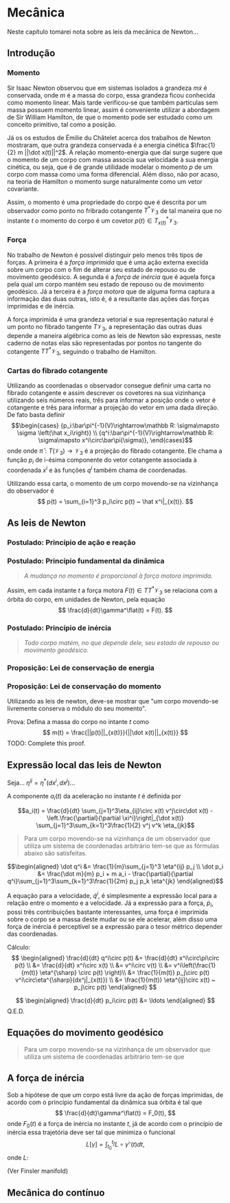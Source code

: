 # Mecânica

Neste capítulo tomarei nota sobre as leis da mecânica de
Newton...


## Introdução

### Momento

Sir Isaac Newton observou que em sistemas isolados
a grandeza $m \dot x$ é conservada, onde $m$ é a massa do corpo,
essa grandeza ficou conhecida como momento linear.
Mais tarde verificou-se que também partículas sem massa possuem
momento linear, assim é conveniente utilizar a abordagem de Sir William Hamilton,
de que o momento pode ser estudado como um conceito primitivo, tal como a posição.

Já os os estudos de Émilie du Châtelet acerca dos trabalhos de Newton mostraram,
que outra grandeza conservada é a energia cinética $\frac{1}{2} m ||\dot x(t)||^2$.
A relação momento-energia que daí surge sugere que o momento de um corpo com massa
associa sua velocidade à sua energia cinética, ou seja, que é de grande utilidade
modelar o momento $p$ de um corpo com massa como uma forma diferencial.
Além disso, não por acaso, na teoria de Hamilton o momento surge naturalmente
como um vetor covariante.

Assim, o momento é uma propriedade do corpo
que é descrita por um observador como ponto no fribrado cotangente $T^*\mathcal V_3$
de tal maneira que no instante $t$ o momento do corpo é um covetor
$p(t)\in T^*_{x(t)}\mathcal V_3$.

### Força

No trabalho de Newton é possível distinguir pelo menos
três tipos de forças.
A primeira é a _força imprimida_ que é uma ação externa
execida sobre um corpo com o fim de alterar seu estado
de repouso ou de movimento geodésico.
A segunda é a _força de inércia_ que é aquela força
pela qual um corpo mantém seu estado de repouso ou de movimento geodésico.
Já a terceira é a _força motora_ que de alguma forma captura a informação
das duas outras, isto é,
é a resultante das ações das forças imprimidas e de inércia.

A força imprimida é uma grandeza vetorial e sua representação natural
é um ponto no fibrado tangente $T\mathcal V_3$,
a representação das outras duas
depende a maneira algébrica como as leis de Newton são expressas,
neste caderno de notas elas são representadas por pontos
no tangente do cotangente $TT^*\mathcal V_3$, seguindo o trabalho de Hamilton.

### Cartas do fibrado cotangente

Utilizando as coordenadas o observador consegue definir uma carta no
fibrado cotangente e assim descrever os covetores na sua vizinhança
utilizando seis números reais, três para informar a posição onde o vetor é cotangente
e três para informar a projeção do vetor em uma dada direção.
De fato basta definir
$$\begin{cases}
{p_i:\bar\pi^{-1}(V)\rightarrow\mathbb R:
\sigma\mapsto \sigma
\left(\hat x_i\right)} \\
{q^i:\bar\pi^{-1}(V)\rightarrow\mathbb R:
\sigma\mapsto x^i\circ\bar\pi(\sigma)},
\end{cases}$$
onde
onde $\bar\pi:T(\mathcal V_3)\rightarrow\mathcal V_3$
é a projeção do fibrado cotangente.
Ele chama a função $p_i$ de
i-ésima componente do vetor cotangente
associada à coordenada $x^i$
e às funções
$q^i$ também chama de coordenadas.

Utilizando essa carta, o momento de um corpo
movendo-se na vizinhança do observador é
$$
p(t) =
\sum_{i=1}^3 p_i\circ p(t)
~ \hat x^i|_{x(t)}.
$$

## As leis de Newton

### Postulado: Princípio de ação e reação

### Postulado: Princípio fundamental da dinâmica

> *A mudança no momento é proporcional à força motora imprimida.*

Assim, em cada instante $t$ a força motora $F(t)\in TT^*\mathcal V_3$
se relaciona com a órbita do corpo, em unidades de Newton,
pela equação
$$
\frac{d}{dt}\gamma^\flat(t) = F(t).
$$

### Postulado: Princípio de inércia

> *Todo corpo matém, no que depende dele, seu estado de repouso ou
> movimento geodésico.*

### Proposição: Lei de conservação de energia



### Proposição: Lei de conservação do momento

Utilizando as leis de newton, deve-se mostrar que
"um corpo movendo-se livremente conserva o módulo do seu momento".

Prova:
Defina a massa do corpo no intante $t$ como
$$
m(t) = \frac{||p(t)||_{x(t)}}{||\dot x(t)||_{x(t)}}
$$
TODO: Complete this proof.

## Expressão local das leis de Newton

Seja...
$\eta^{ij} = \eta^*(dx^i, dx^j)$...

A componente $a_i(t)$ da aceleração no instante $t$
é definida por

$$a_i(t) = \frac{d}{dt}
\sum_{j=1}^3\eta_{ij}\circ x(t) v^j\circ\dot x(t) -
\left.\frac{\partial}{\partial \xi^i}\right|_{\dot x(t)}
\sum_{j=1}^3\sum_{k=1}^3\frac{1}{2} v^j v^k \eta_{jk}$$

> Para um corpo movendo-se na
> vizinhança de um observador
> que utiliza um
> sistema de coordenadas arbitrário
> tem-se que as fórmulas abaixo são satisfeitas.

$$\begin{aligned}
\dot q^i &= \frac{1}{m}\sum_{j=1}^3 \eta^{ij} p_j \\
\dot p_i &= \frac{\dot m}{m} p_i + m a_i - \frac{\partial}{\partial q^i}\sum_{j=1}^3\sum_{k=1}^3\frac{1}{2m} p_j p_k \eta^{jk}
\end{aligned}$$

A equação para a velocidade, $\dot q^i$, é
simplesmente a expressão local para a relação
entre o momento e a velocidade.
Já a expressão para a força, $\dot p_i$,
possi três contribuições bastante interessantes,
uma força é imprimida sobre o corpo se a massa deste mudar
ou se ele acelerar, além disso uma força de inércia é perceptível
se a expressão para o tesor métrico depender das coordenadas.

Cálculo:
$$
\begin{aligned}
\frac{d}{dt} q^i\circ p(t)
&= \frac{d}{dt} x^i\circ\pi\circ p(t) \\
&= \frac{d}{dt} x^i\circ x(t) \\
&= v^i\circ v(t) \\
&= v^i\left(\frac{1}{m(t)} \eta^{\sharp} \circ p(t) \right)\\
&= \frac{1}{m(t)} p_j\circ p(t) v^i\circ\eta^{\sharp}(dx^j|_{x(t)}) \\
&= \frac{1}{m(t)} \eta^{ij}\circ x(t) ~ p_j\circ p(t)
\end{aligned}
$$


$$
\begin{aligned}
\frac{d}{dt} p_i\circ p(t)
&= \ldots
\end{aligned}
$$
Q.E.D.

## Equações do movimento geodésico

>   Para um corpo movendo-se na
>   vizinhança de um observador
>   que utiliza um
>   sistema de coordenadas arbitrário
>   tem-se que

## A força de inércia

Sob a hipótese de que um corpo está livre da ação de forças imprimidas,
de acordo com o princípio fundamental da dinâmica
sua órbita é tal que
$$
\frac{d}{dt}\gamma^\flat(t) = F_0(t),
$$
onde $F_0(t)$ é a força de inércia no instante $t$,
já de acordo com o princípio de inércia essa trajetória deve ser tal
que minimiza o funcional
$$
L[\gamma] = \int_{t_0}^{t_f} L\circ\gamma^\flat(t) dt,
$$
onde $L:$

(Ver Finsler manifold)

## Mecânica do contínuo

